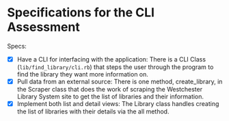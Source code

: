 # Specifications for the CLI Assessment

Specs:
- [x] Have a CLI for interfacing with the application:
      There is a CLI Class (`lib/find_library/cli.rb`) that steps the user through the program to find the library they want more information on.
- [x] Pull data from an external source:
      There is one method, create_library, in the Scraper class that does the work of scraping the Westchester Library System site to get the list of libraries and their information.
- [x] Implement both list and detail views:
      The Library class handles creating the list of libraries with their details via the all method.
